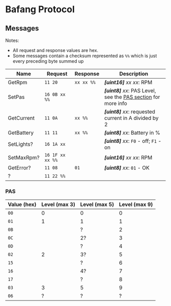 # Bafang Protocol

## Messages

Notes:

- All request and response values are hex.
- Some messages contain a checksum represented as `%%` which is just every preceding byte summed up

| Name       | Request          | Response   | Description                                                            |
|------------|------------------|------------|------------------------------------------------------------------------|
| GetRpm     | `11 20`          | `xx xx %%` | ***[uint16]** xx xx*: RPM                                              |
| SetPas     | `16 0B xx %%`    |            | ***[uint8]** xx*: PAS Level, see the [PAS section](#PAS) for more info | 
| GetCurrent | `11 0A`          | `xx %%`    | ***[uint8]** xx*: requested current in A divided by 2                  |
| GetBattery | `11 11`          | `xx %%`    | ***[uint8]** xx*: Battery in %                                         |
| SetLights? | `16 1A xx`       |            | ***[uint8]** xx*: `F0` - off; `F1` - on                                |
| SetMaxRpm? | `16 1F xx xx %%` |            | ***[uint16]** xx xx*: RPM                                              |
| GetError?  | `11 08`          | `01`       | ***[uint8]** xx*: `01` - OK                                            |
| ?          | `11 22 %%`       |            |                                                                        |

### PAS

| Value (hex) | Level (max 3) | Level (max 5) | Level (max 9) |
|-------------|---------------|---------------|---------------|
| `00`        | 0             | 0             | 0             |
| `01`        | 1             | 1             | 1             |
| `0B`        |               | ?             | 2             |
| `0C`        |               | 2?            | 3             |
| `0D`        |               | ?             | 4             |
| `02`        | 2             | 3?            | 5             |
| `15`        |               | ?             | 6             |
| `16`        |               | 4?            | 7             |
| `17`        |               | ?             | 8             |
| `03`        | 3             | 5             | 9             |
| `06`        | ?             | ?             | ?             |
